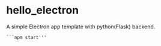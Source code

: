 # hello_electron


A simple Electron app template with python(Flask) backend.

```npm install''
```npm start'''


